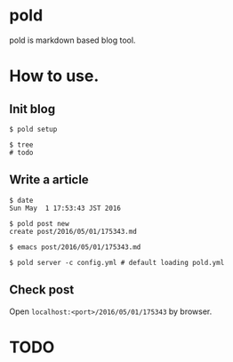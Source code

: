 # pold

pold is markdown based blog tool.

# How to use.

## Init blog

```
$ pold setup

$ tree
# todo
```

## Write a article

```
$ date
Sun May  1 17:53:43 JST 2016

$ pold post new
create post/2016/05/01/175343.md

$ emacs post/2016/05/01/175343.md

$ pold server -c config.yml # default loading pold.yml
```

## Check post

Open `localhost:<port>/2016/05/01/175343` by browser.


# TODO
